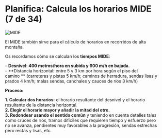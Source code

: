 # Planifica: Calcula los horarios MIDE (7 de 34)

![MIDE](img/herramientamide.JPG)

El MIDE también sirve para el cálculo de horarios en recorridos de alta montaña.

Os recordamos cómo se calculan los **tiempos MIDE**:  

\- **Desnivel: 400 metros/hora en subida y 600 m/h en bajada.**  
\- **Distancia horizontal: entre 5 y 3 km por hora según el piso del camino ** (carreteras y pistas 5 km/h; caminos de herradura, sendas lisas y prados 4 km/h; malas sendas, canchales y cauces de ríos 3 km/h)

**Proceso:**

**1\. Calcular dos horarios:** el horario resultante del desnivel y el horario resultante de la distancia horizontal.  
**2\. Elegir el horario mayor y añadir la mitad del otro.**  
**3\. Redondear usando el sentido común** y teniendo en cuenta detalles tales como cruces de ríos, tramos difíciles que requieren tiempo y esfuerzo pero no se avanza, pendientes muy favorables a la progresión, sendas estrechas pero rectas y lisas, etc.  

